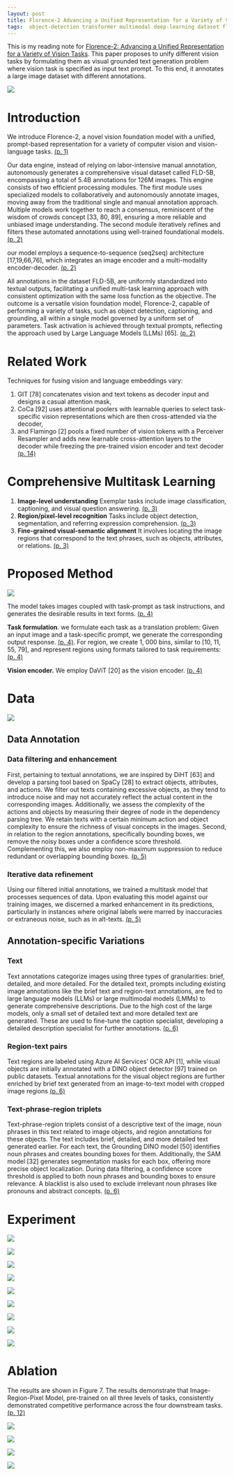```yaml
---
layout: post
title: Florence-2 Advancing a Unified Representation for a Variety of Vision Tasks
tags:  object-detection transformer multimodal deep-learning dataset florence seq2seq git coca flamingo
---
```


This is my reading note for [Florence-2: Advancing a Unified Representation for a Variety of Vision Tasks](http://arxiv.org/abs/2311.06242). This paper proposes to unify different vision tasks by formulating them as visual grounded text generation problem where vision task is specified as input text prompt. To this end, it annotates a large image dataset with different annotations.

![](https://raw.githubusercontent.com/zhangtemplar/zhangtemplar.github.io/master/uPic/xiaoFlorence2AdvancingUnified2023-1-x300-y312.png) 

# Introduction
We introduce Florence-2, a novel vision foundation model with a unified, prompt-based representation for a variety of computer vision and vision-language tasks. [(p. 1)](zotero://open-pdf/library/items/47EPXB3I?page=1&annotation=SVSNDX5K)

Our data engine, instead of relying on labor-intensive manual annotation, autonomously generates a comprehensive visual dataset called FLD-5B, encompassing a total of 5.4B annotations for 126M images. This engine consists of two efficient processing modules. The first module uses specialized models to collaboratively and autonomously annotate images, moving away from the traditional single and manual annotation approach. Multiple models work together to reach a consensus, reminiscent of the wisdom of crowds concept [33, 80, 89], ensuring a more reliable and unbiased image understanding. The second module iteratively refines and filters these automated annotations using well-trained foundational models. [(p. 2)](zotero://open-pdf/library/items/47EPXB3I?page=2&annotation=HMU76ZJ4)

our model employs a sequence-to-sequence (seq2seq) architecture [17,19,66,76], which integrates an image encoder and a multi-modality encoder-decoder. [(p. 2)](zotero://open-pdf/library/items/47EPXB3I?page=2&annotation=EZJ998UU)

All annotations in the dataset FLD-5B, are uniformly standardized into textual outputs, facilitating a unified multi-task learning approach with consistent optimization with the same loss function as the objective. The outcome is a versatile vision foundation model, Florence-2, capable of performing a variety of tasks, such as object detection, captioning, and grounding, all within a single model governed by a uniform set of parameters. Task activation is achieved through textual prompts, reflecting the approach used by Large Language Models (LLMs) [65]. [(p. 2)](zotero://open-pdf/library/items/47EPXB3I?page=2&annotation=QYFKV82X)

# Related Work
Techniques for fusing vision and language embeddings vary: 
1. GIT [78] concatenates vision and text tokens as decoder input and designs a casual attention mask, 
2. CoCa [92] uses attentional poolers with learnable queries to select task-specific vision representations which are then cross-attended via the decoder, 
3. and Flamingo [2] pools a fixed number of vision tokens with a Perceiver Resampler and adds new learnable cross-attention layers to the decoder while freezing the pre-trained vision encoder and text decoder [(p. 14)](zotero://open-pdf/library/items/47EPXB3I?page=14&annotation=PGF977C7)

# Comprehensive Multitask Learning
1. **Image-level understanding** Exemplar tasks include image classification, captioning, and visual question answering. [(p. 3)](zotero://open-pdf/library/items/47EPXB3I?page=3&annotation=T2VMS9W7)
2. **Region/pixel-level recognition** Tasks include object detection, segmentation, and referring expression comprehension. [(p. 3)](zotero://open-pdf/library/items/47EPXB3I?page=3&annotation=VKWF54RL)
3. **Fine-grained visual-semantic alignment** It involves locating the image regions that correspond to the text phrases, such as objects, attributes, or relations. [(p. 3)](zotero://open-pdf/library/items/47EPXB3I?page=3&annotation=9TX3PVDT)

# Proposed Method
![](https://raw.githubusercontent.com/zhangtemplar/zhangtemplar.github.io/master/uPic/xiaoFlorence2AdvancingUnified2023-3-x42-y406.png) 

The model takes images coupled with task-prompt as task instructions, and generates the desirable results in text forms. [(p. 4)](zotero://open-pdf/library/items/47EPXB3I?page=4&annotation=J4NNUL4R)

**Task formulation**. we formulate each task as a translation problem: Given an input image and a task-specific prompt, we generate the corresponding output response. [(p. 4)](zotero://open-pdf/library/items/47EPXB3I?page=4&annotation=QRM5DWM6). For region, we create 1, 000 bins, similar to [10, 11, 55, 79], and represent regions using formats tailored to task requirements: [(p. 4)](zotero://open-pdf/library/items/47EPXB3I?page=4&annotation=5YH6RWB9)

**Vision encoder.** We employ DaViT [20] as the vision encoder. [(p. 4)](zotero://open-pdf/library/items/47EPXB3I?page=4&annotation=L6LFEFH6)

# Data
![](https://raw.githubusercontent.com/zhangtemplar/zhangtemplar.github.io/master/uPic/xiaoFlorence2AdvancingUnified2023-5-x48-y541.png) 

## Data Annotation
### Data filtering and enhancement
First, pertaining to textual annotations, we are inspired by DiHT [63] and develop a parsing tool based on SpaCy [28] to extract objects, attributes, and actions. We filter out texts containing excessive objects, as they tend to introduce noise and may not accurately reflect the actual content in the corresponding images. Additionally, we assess the complexity of the actions and objects by measuring their degree of node in the dependency parsing tree. We retain texts with a certain minimum action and object complexity to ensure the richness of visual concepts in the images.  Second, in relation to the region annotations, specifically bounding boxes, we remove the noisy boxes under a confidence score threshold. Complementing this, we also employ non-maximum suppression to reduce redundant or overlapping bounding boxes. [(p. 5)](zotero://open-pdf/library/items/47EPXB3I?page=5&annotation=ABCGETLY)

### Iterative data refinement
Using our filtered initial annotations, we trained a multitask model that processes sequences of data. Upon evaluating this model against our training images, we discerned a marked enhancement in its predictions, particularly in instances where original labels were marred by inaccuracies or extraneous noise, such as in alt-texts. [(p. 5)](zotero://open-pdf/library/items/47EPXB3I?page=5&annotation=7A53EQHI)

## Annotation-specific Variations
### Text
Text annotations categorize images using three types of granularities: brief, detailed, and more detailed. For the detailed text, prompts including existing image annotations like the brief text and region-text annotations, are fed to large language models (LLMs) or large multimodal models (LMMs) to generate comprehensive descriptions. Due to the high cost of the large models, only a small set of detailed text and more detailed text are generated. These are used to fine-tune the caption specialist, developing a detailed description specialist for further annotations. [(p. 6)](zotero://open-pdf/library/items/47EPXB3I?page=6&annotation=J5NQVLFL)

### Region-text pairs
Text regions are labeled using Azure AI Services’ OCR API [1], while visual objects are initially annotated with a DINO object detector [97] trained on public datasets.  Textual annotations for the visual object regions are further enriched by brief text generated from an image-to-text model with cropped image regions [(p. 6)](zotero://open-pdf/library/items/47EPXB3I?page=6&annotation=ZUMVXYZJ)

### Text-phrase-region triplets
Text-phrase-region triplets consist of a descriptive text of the image, noun phrases in this text related to image objects, and region annotations for these objects. The text includes brief, detailed, and more detailed text generated earlier. For each text, the Grounding DINO model [50] identifies noun phrases and creates bounding boxes for them. Additionally, the SAM model [32] generates segmentation masks for each box, offering more precise object localization. During data filtering, a confidence score threshold is applied to both noun phrases and bounding boxes to ensure relevance. A blacklist is also used to exclude irrelevant noun phrases like pronouns and abstract concepts. [(p. 6)](zotero://open-pdf/library/items/47EPXB3I?page=6&annotation=W8WWAR7U)

# Experiment
![](https://raw.githubusercontent.com/zhangtemplar/zhangtemplar.github.io/master/uPic/xiaoFlorence2AdvancingUnified2023-7-x43-y374.png) 

![](https://raw.githubusercontent.com/zhangtemplar/zhangtemplar.github.io/master/uPic/xiaoFlorence2AdvancingUnified2023-7-x42-y237.png) 

![](https://raw.githubusercontent.com/zhangtemplar/zhangtemplar.github.io/master/uPic/xiaoFlorence2AdvancingUnified2023-8-x49-y543.png) 

![](https://raw.githubusercontent.com/zhangtemplar/zhangtemplar.github.io/master/uPic/xiaoFlorence2AdvancingUnified2023-8-x301-y374.png) 

![](https://raw.githubusercontent.com/zhangtemplar/zhangtemplar.github.io/master/uPic/xiaoFlorence2AdvancingUnified2023-9-x58-y587.png) 

![](https://raw.githubusercontent.com/zhangtemplar/zhangtemplar.github.io/master/uPic/xiaoFlorence2AdvancingUnified2023-10-x41-y551.png) 

![](https://raw.githubusercontent.com/zhangtemplar/zhangtemplar.github.io/master/uPic/xiaoFlorence2AdvancingUnified2023-10-x44-y311.png) 

![](https://raw.githubusercontent.com/zhangtemplar/zhangtemplar.github.io/master/uPic/xiaoFlorence2AdvancingUnified2023-11-x47-y527.png) 

![](https://raw.githubusercontent.com/zhangtemplar/zhangtemplar.github.io/master/uPic/xiaoFlorence2AdvancingUnified2023-11-x48-y356.png) 

# Ablation
The results are shown in Figure 7. The results demonstrate that Image-Region-Pixel Model, pre-trained on all three levels of tasks, consistently demonstrated competitive performance across the four downstream tasks. [(p. 12)](zotero://open-pdf/library/items/47EPXB3I?page=12&annotation=4XQSRVFW)

![](https://raw.githubusercontent.com/zhangtemplar/zhangtemplar.github.io/master/uPic/xiaoFlorence2AdvancingUnified2023-13-x39-y528.png) 

![](https://raw.githubusercontent.com/zhangtemplar/zhangtemplar.github.io/master/uPic/xiaoFlorence2AdvancingUnified2023-13-x47-y416.png) 

![](https://raw.githubusercontent.com/zhangtemplar/zhangtemplar.github.io/master/uPic/xiaoFlorence2AdvancingUnified2023-13-x298-y391.png) 

![](https://raw.githubusercontent.com/zhangtemplar/zhangtemplar.github.io/master/uPic/xiaoFlorence2AdvancingUnified2023-14-x42-y546.png) 